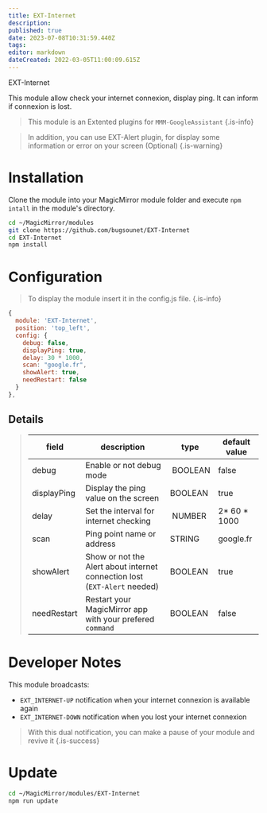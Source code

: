 ```yaml
---
title: EXT-Internet
description: 
published: true
date: 2023-07-08T10:31:59.440Z
tags: 
editor: markdown
dateCreated: 2022-03-05T11:00:09.615Z
---
```


EXT-Internet

This module allow check your internet connexion, display ping.
It can inform if connexion is lost.

> This module is an Extented plugins for `MMM-GoogleAssistant`
{.is-info}

> In addition, you can use EXT-Alert plugin, for display some information or error on your screen (Optional)
{.is-warning}

# Installation

Clone the module into your MagicMirror module folder and execute `npm intall` in the module's directory.
```sh
cd ~/MagicMirror/modules
git clone https://github.com/bugsounet/EXT-Internet
cd EXT-Internet
npm install
```

# Configuration
> To display the module insert it in the config.js file.
{.is-info}


```js
{
  module: 'EXT-Internet',
  position: 'top_left',
  config: {
    debug: false,
    displayPing: true,
    delay: 30 * 1000,
    scan: "google.fr",
    showAlert: true,
    needRestart: false
  }
},
```

## Details
> |field  | description | type | default value
> |---|---|---|---
> | debug | Enable or not debug mode | BOOLEAN | false |
> |displayPing | Display the ping value on the screen | BOOLEAN | true
> |delay | Set the interval for internet checking | NUMBER | 2* 60 * 1000
> |scan | Ping point name or address | STRING | google.fr
> |showAlert | Show or not the Alert about internet connection lost (`EXT-Alert` needed) | BOOLEAN | true
> |needRestart | Restart your MagicMirror app with your prefered `command` | BOOLEAN | false

# Developer Notes

This module broadcasts:
  * `EXT_INTERNET-UP` notification when your internet connexion is available again 
  * `EXT_INTERNET-DOWN` notification when you lost your internet connexion

> With this dual notification, you can make a pause of your module and revive it 
{.is-success}


# Update
```sh
cd ~/MagicMirror/modules/EXT-Internet
npm run update
```
